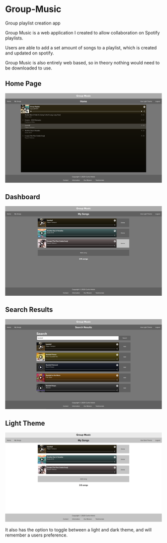 # Group-Music
Group playlist creation app

Group Music is a web application I created to allow collaboration on Spotify playlists. 

Users are able to add a set amount of songs to a playlist, which is created and updated on spotify.

Group Music is also entirely web based, so in theory nothing would need to be downloaded to use.

## Home Page
![](Images/darkHomepage.png)

## Dashboard
![](Images/darkDashboard.png)

## Search Results
![](Images/darkSearchResults.png)

## Light Theme
![](Images/lightDashboard.png)

It also has the option to toggle between a light and dark theme, and will remember a users preference. 
